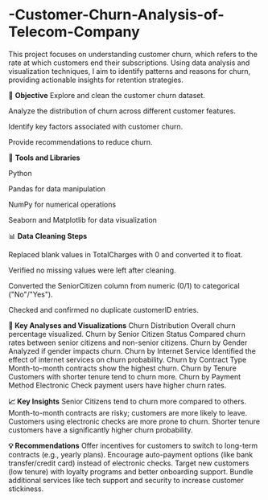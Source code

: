 # -Customer-Churn-Analysis-of-Telecom-Company

This project focuses on understanding customer churn, which refers to the rate at which customers end their subscriptions.
Using data analysis and visualization techniques, I aim to identify patterns and reasons for churn, providing actionable insights for retention strategies.

🎯 **Objective**
Explore and clean the customer churn dataset.

Analyze the distribution of churn across different customer features.

Identify key factors associated with customer churn.

Provide recommendations to reduce churn.

🧰 **Tools and Libraries**

Python

Pandas for data manipulation

NumPy for numerical operations

Seaborn and Matplotlib for data visualization

📊 **Data Cleaning Steps**

Replaced blank values in TotalCharges with 0 and converted it to float.

Verified no missing values were left after cleaning.

Converted the SeniorCitizen column from numeric (0/1) to categorical ("No"/"Yes").

Checked and confirmed no duplicate customerID entries.

**🔎 Key Analyses and Visualizations**
Churn Distribution
Overall churn percentage visualized.
Churn by Senior Citizen Status
Compared churn rates between senior citizens and non-senior citizens.
Churn by Gender
Analyzed if gender impacts churn.
Churn by Internet Service
Identified the effect of internet services on churn probability.
Churn by Contract Type
Month-to-month contracts show the highest churn.
Churn by Tenure
Customers with shorter tenure tend to churn more.
Churn by Payment Method
Electronic Check payment users have higher churn rates.

**📈 Key Insights**
Senior Citizens tend to churn more compared to others.
Month-to-month contracts are risky; customers are more likely to leave.
Customers using electronic checks are more prone to churn.
Shorter tenure customers have a significantly higher churn probability.

**💡 Recommendations**
Offer incentives for customers to switch to long-term contracts (e.g., yearly plans).
Encourage auto-payment options (like bank transfer/credit card) instead of electronic checks.
Target new customers (low tenure) with loyalty programs and better onboarding support.
Bundle additional services like tech support and security to increase customer stickiness.
